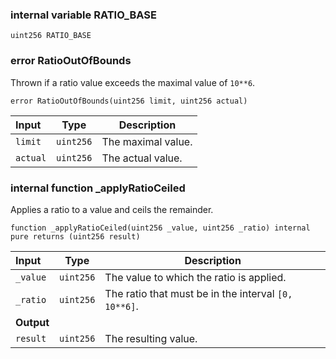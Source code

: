 ### internal variable RATIO_BASE

```solidity
uint256 RATIO_BASE
```

### error RatioOutOfBounds

Thrown if a ratio value exceeds the maximal value of `10**6`.

```solidity
error RatioOutOfBounds(uint256 limit, uint256 actual)
```

| Input    | Type      | Description        |
| :------- | --------- | ------------------ |
| `limit`  | `uint256` | The maximal value. |
| `actual` | `uint256` | The actual value.  |

### internal function \_applyRatioCeiled

Applies a ratio to a value and ceils the remainder.

```solidity
function _applyRatioCeiled(uint256 _value, uint256 _ratio) internal pure returns (uint256 result)
```

| Input      | Type      | Description                                          |
| :--------- | --------- | ---------------------------------------------------- |
| `_value`   | `uint256` | The value to which the ratio is applied.             |
| `_ratio`   | `uint256` | The ratio that must be in the interval `[0, 10**6]`. |
| **Output** |           |
| `result`   | `uint256` | The resulting value.                                 |
